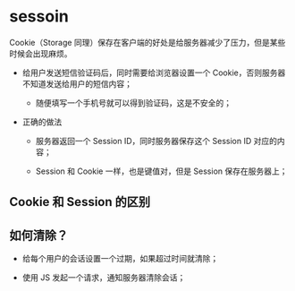 # sessoin

Cookie（Storage 同理）保存在客户端的好处是给服务器减少了压力，但是某些时候会出现麻烦。

- 给用户发送短信验证码后，同时需要给浏览器设置一个 Cookie，否则服务器不知道发送给用户的短信内容；

    - 随便填写一个手机号就可以得到验证码，这是不安全的；

- 正确的做法

    - 服务器返回一个 Session ID，同时服务器保存这个 Session ID 对应的内容；

    - Session 和 Cookie 一样，也是键值对，但是 Session 保存在服务器上；

## Cookie 和 Session 的区别

## 如何清除？

- 给每个用户的会话设置一个过期，如果超过时间就清除；

- 使用 JS 发起一个请求，通知服务器清除会话；